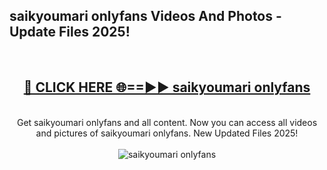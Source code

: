 <h2>saikyoumari onlyfans Videos And Photos - Update Files 2025!</h2>
<br>
<div align="center">
<h2><a href="https://linkcuts.com/hfmhzwbr" rel="nofollow">🔴 CLICK HERE 🌐==►► saikyoumari onlyfans</a></h2>
<br>
Get saikyoumari onlyfans and all content. Now you can access all videos and pictures of saikyoumari onlyfans. New Updated Files 2025!
<br>
<br>
<a href="https://linkcuts.com/hfmhzwbr" rel="nofollow" data-target="animated-image.originalLink"><img src="https://i.ibb.co.com/WyWwxjT/player-gif2.gif" alt="saikyoumari onlyfans" style="max-width: 100%; display: inline-block;" data-target="animated-image.originalImage"></a>
</div>
<br>